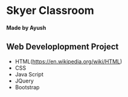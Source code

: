 # Skyer Classroom
#### Made by Ayush
## Web Developlopment Project
- HTML(https://en.wikipedia.org/wiki/HTML)
- CSS
- Java Script
- JQuery
- Bootstrap

